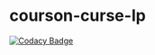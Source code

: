 # courson-curse-lp
[![Codacy Badge](https://api.codacy.com/project/badge/Grade/fa1c0d1d02934de7aa59c88316241a06)](https://app.codacy.com/manual/amshkv/courson-curse-lp?utm_source=github.com&utm_medium=referral&utm_content=amshkv/courson-curse-lp&utm_campaign=Badge_Grade_Dashboard)